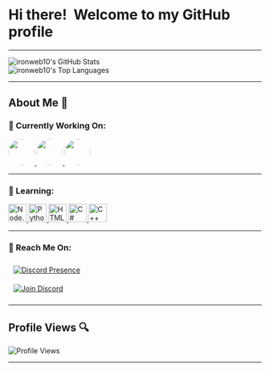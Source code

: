 # Hi there! <img src="https://user-images.githubusercontent.com/18350557/176309783-0785949b-9127-417c-8b55-ab5a4333674e.gif" alt=""> Welcome to my GitHub profile

---

![ironweb10's GitHub Stats](https://github-readme-stats.vercel.app/api?username=ironweb10&theme=highcontrast&show_icons=true&hide_border=true&count_private=false)  
![ironweb10's Top Languages](https://github-readme-stats.vercel.app/api/top-langs/?username=ironweb10&theme=highcontrast&show_icons=true&hide_border=true&layout=compact)

---

## About Me 🚀

### 🔭 Currently Working On:
<p align="left"> 
  <a href="https://dsc.gg/stelarfnv2" target="_blank" rel="noreferrer"> 
    <picture> 
      <img src="https://discordcdnbypass.vercel.app/attachments/1383872767111205005/1393575183151005846/logo.gif" width="52" height="52" style="border-radius: 50%;" />
    </picture> 
  </a> 
  <a href="https://discord.com/oauth2/authorize?client_id=1136992916481523733" target="_blank" rel="noreferrer"> 
    <picture> 
      <img src="https://static.wikia.nocookie.net/fortnite/images/7/7a/Slurp_Juice_-_Item_-_Fortnite.png" width="52" height="52" style="border-radius: 50%;" />
    </picture> 
  </a> 
  
  <a href="https://api-o1.onrender.com" target="_blank" rel="noreferrer"> 
    <picture> 
      <img src="https://api-o1.onrender.com/api/cdn/v1/icon.png" width="52" height="52" style="border-radius: 50%;" />
    </picture> 
  </a> 
</p>


---

### 🌱 Learning:
<p align="left">
  <a href="https://nodejs.org/en/" target="_blank" rel="noreferrer">
    <img src="https://raw.githubusercontent.com/danielcranney/readme-generator/main/public/icons/skills/nodejs-colored.svg" width="36" height="36" alt="Node.js" />
  </a>
  <a href="https://www.python.org/" target="_blank" rel="noreferrer">
    <img src="https://raw.githubusercontent.com/danielcranney/readme-generator/main/public/icons/skills/python-colored.svg" width="36" height="36" alt="Python" />
  </a>
  <a href="https://developer.mozilla.org/en-US/docs/Glossary/HTML5" target="_blank" rel="noreferrer">
    <img src="https://raw.githubusercontent.com/danielcranney/readme-generator/main/public/icons/skills/html5-colored.svg" width="36" height="36" alt="HTML5" />
  </a>
  <a href="https://docs.microsoft.com/en-us/dotnet/csharp/" target="_blank" rel="noreferrer">
    <img src="https://raw.githubusercontent.com/danielcranney/readme-generator/main/public/icons/skills/csharp-colored.svg" width="36" height="36" alt="C#" />
  </a>
  <a href="https://docs.microsoft.com/en-us/cpp/?view=msvc-170" target="_blank" rel="noreferrer">
    <img src="https://raw.githubusercontent.com/danielcranney/readme-generator/main/public/icons/skills/cplusplus-colored.svg" width="36" height="36" alt="C++" />
  </a>
</p>


---

### 💬 Reach Me On:
<div style="display: flex; justify-content: space-between; align-items: center; padding: 10px;">
  <a href="https://discord.com/users/846370965994864651">
    <img src="https://lanyard.cnrad.dev/api/846370965994864651?theme=dark&showDisplayName=true&idleMessage=Craking%20Fortnite%20%F0%9F%98%8E&animated=true" alt="Discord Presence">
  </a>
  </div>
  <div style="display: flex; justify-content: space-between; align-items: center; padding: 10px;">
  <a href="https://dsc.gg/iron-web10">
    <img src="https://img.shields.io/badge/Discord-7289DA?style=for-the-badge&logo=discord&logoColor=white" alt="Join Discord">
  </a>
</div>

---

## Profile Views 🔍
![Profile Views](https://komarev.com/ghpvc/?username=ironweb10)

---
